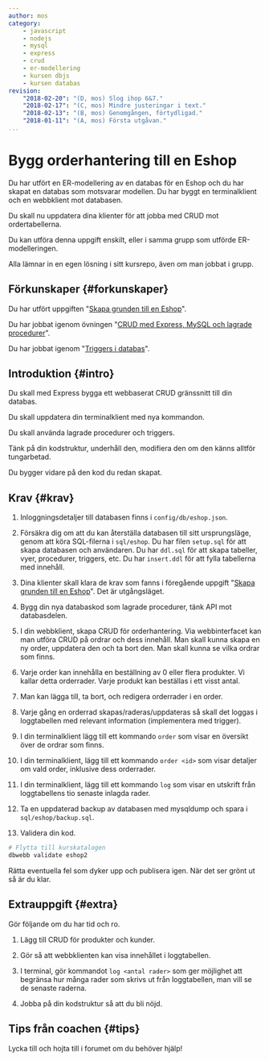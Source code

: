 ```yaml
---
author: mos
category:
    - javascript
    - nodejs
    - mysql
    - express
    - crud
    - er-modellering
    - kursen dbjs
    - kursen databas
revision:
    "2018-02-20": "(D, mos) Slog ihop 6&7."
    "2018-02-17": "(C, mos) Mindre justeringar i text."
    "2018-02-13": "(B, mos) Genomgången, förtydligad."
    "2018-01-11": "(A, mos) Första utgåvan."
...
```

Bygg orderhantering till en Eshop
==================================

Du har utfört en ER-modellering av en databas för en Eshop och du har skapat en databas som motsvarar modellen. Du har byggt en terminalklient och en webbklient mot databasen.

Du skall nu uppdatera dina klienter för att jobba med CRUD mot ordertabellerna.

Du kan utföra denna uppgift enskilt, eller i samma grupp som utförde ER-modelleringen. 

<!--more-->

Alla lämnar in en egen lösning i sitt kursrepo, även om man jobbat i grupp.



Förkunskaper {#forkunskaper}
-----------------------

Du har utfört uppgiften "[Skapa grunden till en Eshop](uppgift/skapa-grunden-till-en-eshop)".

Du har jobbat igenom övningen "[CRUD med Express, MySQL och lagrade procedurer](kunskap/crud-med-express-mysql-och-lagrade-procedurer)".

Du har jobbat igenom "[Triggers i databas](kunskap/triggers-i-databas)".



Introduktion {#intro}
-----------------------

Du skall med Express bygga ett webbaserat CRUD gränssnitt till din databas.

Du skall uppdatera din terminalklient med nya kommandon.

Du skall använda lagrade procedurer och triggers.

Tänk på din kodstruktur, underhåll den, modifiera den om den känns alltför tungarbetad.

Du bygger vidare på den kod du redan skapat.



Krav {#krav}
-----------------------

1. Inloggningsdetaljer till databasen finns i `config/db/eshop.json`.

1. Försäkra dig om att du kan återställa databasen till sitt ursprungsläge, genom att köra SQL-filerna i `sql/eshop`. Du har filen `setup.sql` för att skapa databasen och användaren. Du har `ddl.sql` för att skapa tabeller, vyer, procedurer, triggers, etc. Du har `insert.ddl` för att fylla tabellerna med innehåll.

1. Dina klienter skall klara de krav som fanns i föregående uppgift "[Skapa grunden till en Eshop](uppgift/skapa-grunden-till-en-eshop)". Det är utgångsläget.

1. Bygg din nya databaskod som lagrade procedurer, tänk API mot databasdelen.

1. I din webbklient, skapa CRUD för orderhantering. Via webbinterfacet kan man utföra CRUD på ordrar och dess innehåll. Man skall kunna skapa en ny order, uppdatera den och ta bort den. Man skall kunna se vilka ordrar som finns.

1. Varje order kan innehålla en beställning av 0 eller flera produkter. Vi kallar detta orderrader. Varje produkt kan beställas i ett visst antal. 

1. Man kan lägga till, ta bort, och redigera orderrader i en order.

1. Varje gång en orderrad skapas/raderas/uppdateras så skall det loggas i loggtabellen med relevant information (implementera med trigger).

1. I din terminalklient lägg till ett kommando `order` som visar en översikt över de ordrar som finns.

1. I din terminalklient, lägg till ett kommando `order <id>` som visar detaljer om vald order, inklusive dess orderrader.

1. I din terminalklient, lägg till ett kommando `log` som visar en utskrift från loggtabellens tio senaste inlagda rader. 

1. Ta en uppdaterad backup av databasen med mysqldump och spara i `sql/eshop/backup.sql`.

1. Validera din kod.

```bash
# Flytta till kurskatalogen
dbwebb validate eshop2
```

Rätta eventuella fel som dyker upp och publisera igen. När det ser grönt ut så är du klar.



Extrauppgift {#extra}
-----------------------

Gör följande om du har tid och ro.

1. Lägg till CRUD för produkter och kunder.

1. Gör så att webbklienten kan visa innehållet i loggtabellen.

1. I terminal, gör kommandot `log <antal rader>` som ger möjlighet att begränsa hur många rader som skrivs ut från loggtabellen, man vill se de senaste raderna.

1. Jobba på din kodstruktur så att du bli nöjd.



Tips från coachen {#tips}
-----------------------

Lycka till och hojta till i forumet om du behöver hjälp!
